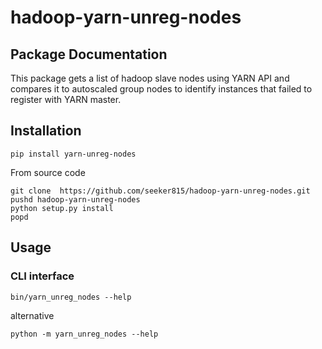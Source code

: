 hadoop-yarn-unreg-nodes
=============================

Package Documentation
---------------------

This package gets a list of hadoop slave nodes using YARN API and compares it to autoscaled group
nodes to identify instances that failed to register with YARN master.


Installation
------------
```
pip install yarn-unreg-nodes
```
From source code

```
git clone  https://github.com/seeker815/hadoop-yarn-unreg-nodes.git
pushd hadoop-yarn-unreg-nodes
python setup.py install
popd
```

Usage
-----

### CLI interface

    bin/yarn_unreg_nodes --help

alternative

    python -m yarn_unreg_nodes --help

